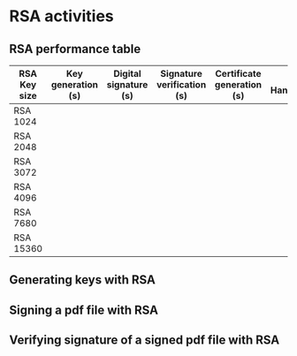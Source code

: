# RSA activities

## RSA performance table

RSA Key size | Key generation (s) |  Digital signature (s)  | Signature verification (s)  | Certificate generation (s) | TLS Handshakes
------------ | ------------------ | ----------------------- | --------------------------- | -------------------------- | ----------
RSA 1024     | | | | |
RSA 2048     | | | | |
RSA 3072     | | | | |
RSA 4096     | | | | |
RSA 7680     | | | | |
RSA 15360    | | | | |

## Generating keys with RSA

## Signing a pdf file with RSA

## Verifying signature of a signed pdf file with RSA

##
